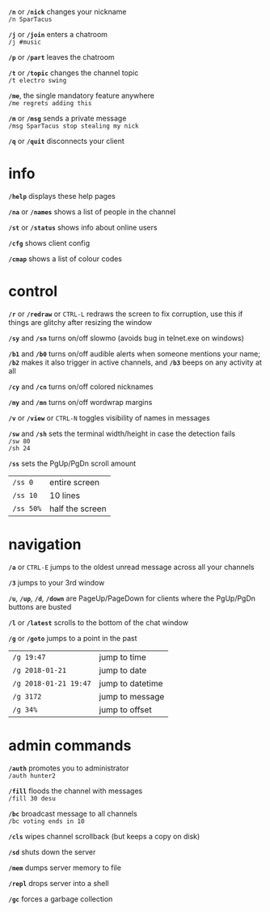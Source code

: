 **`/n`** or **`/nick`** changes your nickname  
`/n SparTacus`

**`/j`** or **`/join`** enters a chatroom  
`/j #music`

**`/p`** or **`/part`** leaves the chatroom

**`/t`** or **`/topic`** changes the channel topic  
`/t electro swing`

**`/me`**, the single mandatory feature anywhere  
`/me regrets adding this`

**`/m`** or **`/msg`** sends a private message  
`/msg SparTacus stop stealing my nick`

**`/q`** or **`/quit`** disconnects your client

# info

**`/help`** displays these help pages

**`/na`** or **`/names`** shows a list of people in the channel

**`/st`** or **`/status`** shows info about online users

**`/cfg`** shows client config

**`/cmap`** shows a list of colour codes

# control

**`/r`** or **`/redraw`** or `CTRL-L` redraws the screen to fix corruption, use this if things are glitchy after resizing the window

**`/sy`** and **`/sn`** turns on/off slowmo (avoids bug in telnet.exe on windows)

**`/b1`** and **`/b0`** turns on/off audible alerts when someone mentions your name;  
**`/b2`** makes it also trigger in active channels, and **`/b3`** beeps on any activity at all

**`/cy`** and **`/cn`** turns on/off colored nicknames

**`/my`** and **`/mn`** turns on/off wordwrap margins

**`/v`** or **`/view`** or `CTRL-N` toggles visibility of names in messages

**`/sw`** and **`/sh`** sets the terminal width/height in case the detection fails  
`/sw 80`  
`/sh 24`

**`/ss`** sets the PgUp/PgDn scroll amount

| | |
|-|-|
| `/ss 0`   | entire screen
| `/ss 10`  | 10 lines
| `/ss 50%` | half the screen

# navigation

**`/a`** or `CTRL-E` jumps to the oldest unread message across all your channels

**`/3`** jumps to your 3rd window

**`/u`**, **`/up`**, **`/d`**, **`/down`** are PageUp/PageDown for clients where the PgUp/PgDn buttons are busted

**`/l`** or **`/latest`** scrolls to the bottom of the chat window

**`/g`** or **`/goto`** jumps to a point in the past

| | |
|-|-|
| `/g 19:47`            | jump to time
| `/g 2018-01-21`       | jump to date
| `/g 2018-01-21 19:47` | jump to datetime
| `/g 3172`             | jump to message
| `/g 34%`              | jump to offset

# admin commands

**`/auth`** promotes you to administrator  
`/auth hunter2`

**`/fill`** floods the channel with messages  
`/fill 30 desu`

**`/bc`** broadcast message to all channels  
`/bc voting ends in 10`

**`/cls`** wipes channel scrollback (but keeps a copy on disk)

**`/sd`** shuts down the server

**`/mem`** dumps server memory to file

**`/repl`** drops server into a shell

**`/gc`** forces a garbage collection
